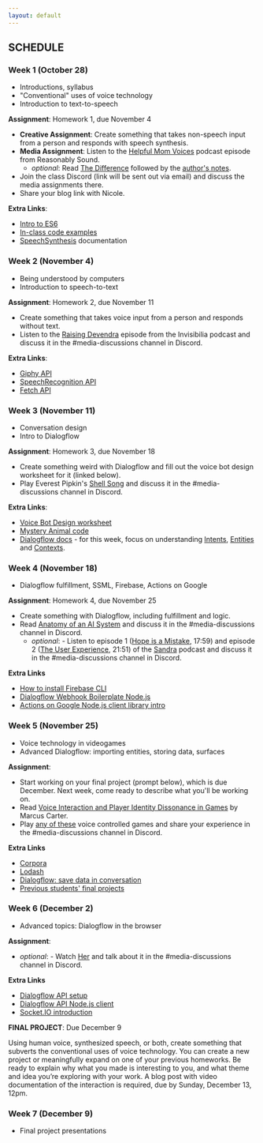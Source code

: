 ```yaml
---
layout: default
---
```


## SCHEDULE

### Week 1 (October 28)

- Introductions, syllabus
- "Conventional" uses of voice technology
- Introduction to text-to-speech

**Assignment**: Homework 1, due November 4
- **Creative Assignment**: Create something that takes non-speech input from a person and responds with speech synthesis.
- **Media Assignment**: Listen to the [Helpful Mom Voices](http://reasonablysound.com/2018/02/27/helpful-mom-voices/) podcast episode from Reasonably Sound.
    - *optional*: Read [The Difference](https://qntm.org/difference) followed by the [author's notes](https://qntm.org/adapting). 
- Join the class Discord (link will be sent out via email) and discuss the media assignments there.
- Share your blog link with Nicole.

**Extra Links**:
- [Intro to ES6](https://andrew.hedges.name/es6/)
- [In-class code examples](https://github.com/nicolehe/ITP-hello-computer-f20/tree/main/week1)
- [SpeechSynthesis](https://developer.mozilla.org/en-US/docs/Web/API/SpeechSynthesis) documentation


### Week 2 (November 4)

- Being understood by computers
- Introduction to speech-to-text

**Assignment**: Homework 2, due November 11
- Create something that takes voice input from a person and responds without text.
- Listen to the [Raising Devendra](https://www.npr.org/2019/12/13/787876476/raising-devendra) episode from the Invisibilia podcast and discuss it in the #media-discussions channel in Discord.

**Extra Links**:
- [Giphy API](https://developers.giphy.com/docs/)
- [SpeechRecognition API](https://developer.mozilla.org/en-US/docs/Web/API/SpeechRecognition)
- [Fetch API](https://developer.mozilla.org/en-US/docs/Web/API/Fetch_API/Using_Fetch)

### Week 3 (November 11)

- Conversation design
- Intro to Dialogflow

**Assignment**: Homework 3, due November 18
- Create something weird with Dialogflow and fill out the voice bot design worksheet for it (linked below).
- Play Everest Pipkin's [Shell Song](https://culture.theodi.org/shellsong/) and discuss it in the #media-discussions channel in Discord.

**Extra Links**:
- [Voice Bot Design worksheet](https://drive.google.com/file/d/1S4gBVokn8G_iARbn4AoHDFbqQdSPnQrA/view?usp=sharing)
- [Mystery Animal code](https://github.com/googlecreativelab/mystery-animal)
- [Dialogflow docs](https://dialogflow.com/docs) - for this week, focus on understanding [Intents](https://dialogflow.com/docs/intents), [Entities](https://dialogflow.com/docs/entities) and [Contexts](https://dialogflow.com/docs/contexts).


### Week 4 (November 18)

- Dialogflow fulfillment, SSML, Firebase, Actions on Google

**Assignment**: Homework 4, due November 25
- Create something with Dialogflow, including fulfillment and logic.
- Read [Anatomy of an AI System](https://anatomyof.ai/) and discuss it in the #media-discussions channel in Discord.
    - *optional*: - Listen to episode 1 ([Hope is a Mistake](https://www.gimletmedia.com/sandra/1-hope-is-a-mistake#episode-player), 17:59) and episode 2 ([The User Experience](https://www.gimletmedia.com/sandra/2-the-user-experience#episode-player), 21:51) of the [Sandra](https://www.gimletmedia.com/sandra) podcast and discuss it in the #media-discussions channel in Discord.

**Extra Links**
- [How to install Firebase CLI](https://firebase.google.com/docs/cli/)
- [Dialogflow Webhook Boilerplate Node.js](https://github.com/actions-on-google/dialogflow-webhook-boilerplate-nodejs/blob/master/functions/index.js)
- [Actions on Google Node.js client library intro](https://developers.google.com/assistant/conversational/df-asdk/reference/nodejsv2/overview)

### Week 5 (November 25)

- Voice technology in videogames
- Advanced Dialogflow: importing entities, storing data, surfaces

**Assignment**: 
- Start working on your final project (prompt below), which is due December. Next week, come ready to describe what you'll be working on.
- Read [Voice Interaction and Player Identity Dissonance in Games](https://www.gamasutra.com/blogs/MarcusCarter/20151130/260269/Voice_Interaction_and_Player_Identity_Dissonance_in_Games.php) by Marcus Carter.
- Play [any of these](https://itch.io/games/tag-voice-controlled) voice controlled games and share your experience in the #media-discussions channel in Discord.

**Extra Links**
- [Corpora](https://github.com/dariusk/corpora)
- [Lodash](https://lodash.com/docs/4.17.15)
- [Dialogflow: save data in conversation](https://developers.google.com/assistant/conversational/df-asdk/save-data)
- [Previous students' final projects](https://medium.com/@nicolehe/fifteen-unconventional-uses-of-voice-technology-fa1b749c14bf)

### Week 6 (December 2)

- Advanced topics: Dialogflow in the browser

**Assignment**: 
- *optional*: - Watch [Her](https://decider.com/movie/her/) and talk about it in the #media-discussions channel in Discord.

**Extra Links**
- [Dialogflow API setup](https://cloud.google.com/dialogflow/es/docs/quick/setup)
- [Dialogflow API Node.js client](https://github.com/googleapis/nodejs-dialogflow)
- [Socket.IO introduction](https://socket.io/docs/v3/index.html)

**FINAL PROJECT**: Due December 9

Using human voice, synthesized speech, or both, create something that subverts the conventional uses of voice technology. You can create a new project or meaningfully expand on one of your previous homeworks. Be ready to explain why what you made is interesting to you, and what theme and idea you’re exploring with your work. A blog post with video documentation of the interaction is required, due by Sunday, December 13, 12pm. 

### Week 7 (December 9)

- Final project presentations